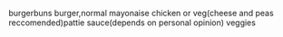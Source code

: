 burgerbuns
burger,normal mayonaise
chicken or veg(cheese and peas reccomended)pattie
sauce(depends on personal opinion)
veggies
